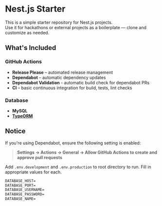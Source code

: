 # Nest.js Starter

This is a simple starter repository for Nest.js projects.  
Use it for hackathons or external projects as a boilerplate — clone and customize as needed.

## What's Included

### GitHub Actions

- **Release Please** – automated release management
- **Dependabot** – automatic dependency updates
- **Dependabot Validation** - automatic build check for dependabot PRs
- **CI** – basic continuous integration for build, tests, lint checks

### Database

- **MySQL**
- [**TypeORM**](https://typeorm.io)

## Notice

If you're using Dependabot, ensure the following setting is enabled:

> **Settings → Actions → General → Allow GitHub Actions to create and approve pull requests**

Add `.env.development` and `.env.production` to root directory to run. Fill in appropriate values for each.

```md
DATABASE_HOST=
DATABASE_PORT=
DATABASE_USERNAME=
DATABASE_PASSWORD=
DATABASE_NAME=
```
